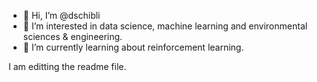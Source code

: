 - 👋 Hi, I’m @dschibli
- 👀 I’m interested in data science, machine learning and environmental sciences & engineering.
- 🌱 I’m currently learning about reinforcement learning.

I am editting the readme file.

<!---
dschibli/dschibli is a ✨ special ✨ repository because its `README.md` (this file) appears on your GitHub profile.
You can click the Preview link to take a look at your changes.
--->
